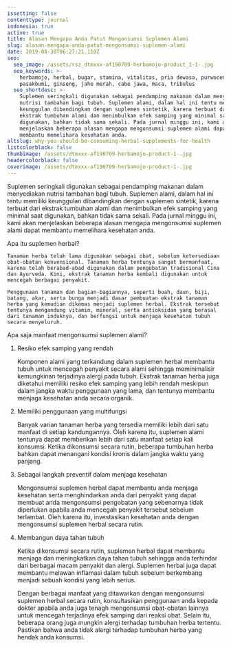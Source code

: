 ```yaml
---
issetting: false
contenttype: journal
indonesia: true
active: true
title: Alasan Mengapa Anda Patut Mengonsumsi Suplemen Alami
slug: alasan-mengapa-anda-patut-mengonsumsi-suplemen-alami
date: 2019-08-30T06:27:21.110Z
seo:
  seo_image: /assets/rsz_dtmxxx-af190709-herbamojo-product_1-1-.jpg
  seo_keywords: >-
    herbamojo, herbal, bugar, stamina, vitalitas, pria dewasa, purwoceng,
    pasakbumi, ginseng, jahe merah, cabe jawa, maca, tribulus
  seo_shortdesc: >-
    Suplemen seringkali digunakan sebagai pendamping makanan dalam menyediakan
    nutrisi tambahan bagi tubuh. Suplemen alami, dalam hal ini tentu memiliki
    keunggulan dibandingkan dengan suplemen sintetik, karena terbuat dari
    ekstrak tumbuhan alami dan menimbulkan efek samping yang minimal saat
    digunakan, bahkan tidak sama sekali. Pada jurnal minggu ini, kami akan
    menjelaskan beberapa alasan mengapa mengonsumsi suplemen alami dapat
    membantu memelihara kesehatan anda.
altslug: why-you-should-be-consuming-herbal-supplements-for-health
listcolorblack: false
thumbimage: /assets/dtmxxx-af190709-herbamojo-product-1-.jpg
headercolorblack: false
coverimage: /assets/dtmxxx-af190709-herbamojo-product-1-.jpg
---
```

Suplemen seringkali digunakan sebagai pendamping makanan dalam menyediakan nutrisi tambahan bagi tubuh. Suplemen alami, dalam hal ini tentu memiliki keunggulan dibandingkan dengan suplemen sintetik, karena terbuat dari ekstrak tumbuhan alami dan menimbulkan efek samping yang minimal saat digunakan, bahkan tidak sama sekali. Pada jurnal minggu ini, kami akan menjelaskan beberapa alasan mengapa mengonsumsi suplemen alami dapat membantu memelihara kesehatan anda.

Apa itu suplemen herbal?

	Tanaman herba telah lama digunakan sebagai obat, sebelum ketersediaan obat-obatan konvensional. Tanaman herba tentunya sangat bermanfaat, karena telah berabad-abad digunakan dalam pengobatan tradisional Cina dan Ayurveda. Kini, ekstrak tanaman herba kembali digunakan untuk mencegah berbagai penyakit.

	Penggunaan tanaman dan bagian-bagiannya, seperti buah, daun, biji, batang, akar, serta bunga menjadi dasar pembuatan ekstrak tanaman herba yang kemudian dikemas menjadi suplemen herbal. Ekstrak tersebut tentunya mengandung vitamin, mineral, serta antioksidan yang berasal dari tanaman induknya, dan berfungsi untuk menjaga kesehatan tubuh secara menyeluruh.

Apa saja manfaat mengonsumsi suplemen alami? 

1. Resiko efek samping yang rendah

	Komponen alami yang terkandung dalam suplemen herbal membantu tubuh untuk mencegah penyakit secara alami sehingga meminimalisir kemungkinan terjadinya alergi pada tubuh. Ekstrak tanaman herba juga diketahui memiliki resiko efek samping yang lebih rendah meskipun dalam jangka waktu penggunaan yang lama, dan tentunya membantu menjaga kesehatan anda secara organik.

2. Memiliki penggunaan yang multifungsi

	Banyak varian tanaman herba yang tersedia memiliki lebih dari satu manfaat di setiap kandungannya. Oleh karena itu, suplemen alami tentunya dapat memberikan lebih dari satu manfaat setiap kali konsumsi. Ketika dikonsumsi secara rutin, beberapa tumbuhan herba bahkan dapat menangani kondisi kronis dalam jangka waktu yang panjang.

3. Sebagai langkah preventif dalam menjaga kesehatan

	Mengonsumsi suplemen herbal dapat membantu anda menjaga kesehatan serta menghindarkan anda dari penyakit yang dapat membuat anda mengonsumsi pengobatan yang sebenarnya tidak diperlukan apabila anda mencegah penyakit tersebut sebelum terlambat. Oleh karena itu, investasikan kesehatan anda dengan mengonsumsi suplemen herbal secara rutin.

4. Membangun daya tahan tubuh

	Ketika dikonsumsi secara rutin, suplemen herbal dapat membantu menjaga dan meningkatkan daya tahan tubuh sehingga anda terhindar dari berbagai macam penyakit dan alergi. Suplemen herbal juga dapat membantu melawan inflamasi dalam tubuh sebelum berkembang menjadi sebuah kondisi yang lebih serius.

	Dengan berbagai manfaat yang ditawarkan dengan mengonsumsi suplemen herbal secara rutin, konsultasikan penggunaan anda kepada dokter apabila anda juga tenagh mengonsumsi obat-obatan lainnya untuk mencegah terjadinya efek samping dari reaksi obat. Selain itu, beberapa orang juga mungkin alergi terhadap tumbuhan herba tertentu. Pastikan bahwa anda tidak alergi terhadap tumbuhan herba yang hendak anda konsumsi.

